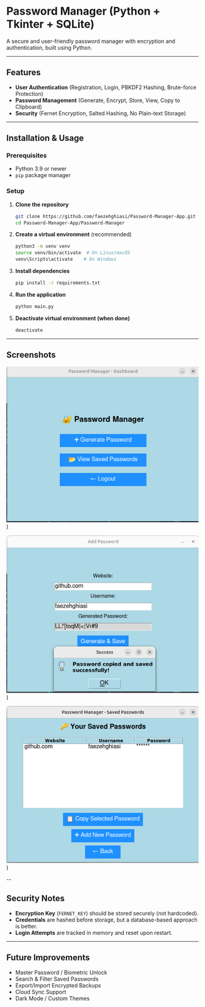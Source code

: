 #  Password Manager (Python + Tkinter + SQLite)

A secure and user-friendly password manager with encryption and authentication, built using Python.

---

##  Features

- **User Authentication** (Registration, Login, PBKDF2 Hashing, Brute-force Protection)
- **Password Management** (Generate, Encrypt, Store, View, Copy to Clipboard)
- **Security** (Fernet Encryption, Salted Hashing, No Plain-text Storage)

---

##  Installation & Usage

### Prerequisites
- Python 3.9 or newer
- `pip` package manager

### Setup

1. **Clone the repository**
   ```bash
   git clone https://github.com/faezehghiasi/Password-Manager-App.git
   cd Password-Manager-App/Password-Manager
   ```

2. **Create a virtual environment** (recommended)
   ```bash
   python3 -m venv venv
   source venv/bin/activate  # On Linux/macOS
   venv\Scripts\activate    # On Windows
   ```

3. **Install dependencies**
   ```bash
   pip install -r requirements.txt
   ```

4. **Run the application**
   ```bash
   python main.py
   ```

5. **Deactivate virtual environment (when done)**
   ```bash
   deactivate
   ```

---
## Screenshots 





![Main Menu](https://github.com/faezehghiasi/Password-Manager-App/blob/main/images/Pasted%20image.png?raw=true))


![create password](https://github.com/faezehghiasi/Password-Manager-App/blob/main/images/Pasted%20image%20(2).png?raw=true))


![view](https://github.com/faezehghiasi/Password-Manager-App/blob/main/images/Pasted%20image%20(3).png?raw=true))

--

##  Security Notes

- **Encryption Key** (`FERNET_KEY`) should be stored securely (not hardcoded).
- **Credentials** are hashed before storage, but a database-based approach is better.
- **Login Attempts** are tracked in memory and reset upon restart.

---

##  Future Improvements

- Master Password / Biometric Unlock
- Search & Filter Saved Passwords
- Export/Import Encrypted Backups
- Cloud Sync Support
- Dark Mode / Custom Themes


